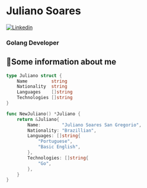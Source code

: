 # Juliano Soares

[![Linkedin](https://img.shields.io/badge/-linkedin?style=for-the-badge&logo=linkedin&logoColor=white&label=Connect&labelColor=blue&color=blue&link=https%3A%2F%2Fwww.linkedin.com%2Fin%2Fjuliano-soares-35316b245%2F)](https://www.linkedin.com/in/juliano-soares-35316b245/)


### Golang Developer

## 📝Some information about me

```go
type Juliano struct {
	Name         string
	Nationality  string
	Languages    []string
	Technologies []string
}

func NewJuliano() *Juliano {
	return &Juliano{
		Name:        "Juliano Soares San Gregorio",
		Nationality: "Brazillian",
		Languages: []string{
			"Portuguese",
			"Basic English",
		},
		Technologies: []string{
			"Go",
		},
	}
}
```
